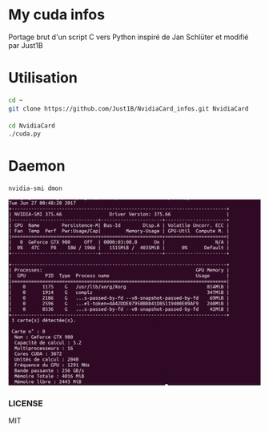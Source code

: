 # My cuda infos

Portage brut d'un script C vers Python inspiré de Jan Schlüter et modifié par Just1B

# Utilisation

```sh
cd ~
git clone https://github.com/Just1B/NvidiaCard_infos.git NvidiaCard

cd NvidiaCard
./cuda.py
```

# Daemon

```sh
nvidia-smi dmon
```
![index](https://github.com/Just1B/NvidiaCard_infos/raw/master/screen/screen.png)

### LICENSE
MIT
